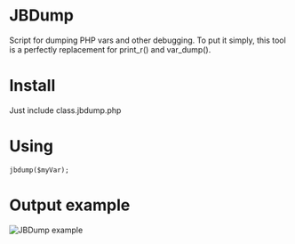 JBDump
======

Script for dumping PHP vars and other debugging.
To put it simply, this tool is a perfectly replacement for print_r() and var_dump().

# Install
Just include class.jbdump.php

# Using
`jbdump($myVar);`

# Output example
![JBDump example](http://llfl.ru/images/ga/m6f.png)

